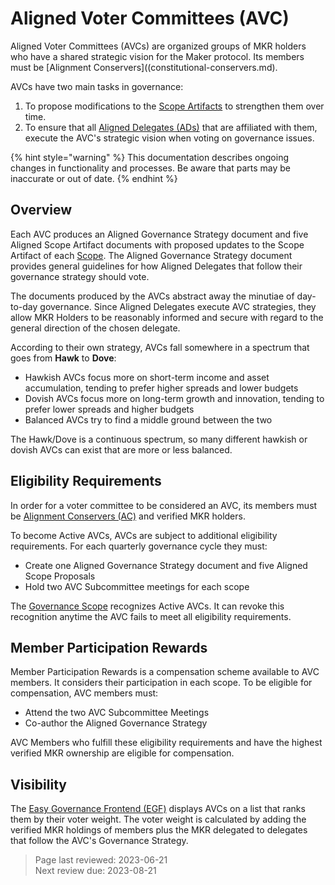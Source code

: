 # Aligned Voter Committees (AVC)

Aligned Voter Committees (AVCs) are organized groups of MKR holders who have a shared strategic vision for the Maker protocol. Its members must be [Alignment Conservers]((constitutional-conservers.md).

AVCs have two main tasks in governance:
1. To propose modifications to the [Scope Artifacts](scopes-and-frameworks.md) to strengthen them over time.
2. To ensure that all [Aligned Delegates (ADs)](delegates.md) that are affiliated with them, execute the AVC's strategic vision when voting on governance issues.   


{% hint style="warning" %} This documentation describes ongoing changes in functionality and processes. Be aware that parts may be inaccurate or out of date. {% endhint %}

## Overview

Each AVC produces an Aligned Governance Strategy document and five Aligned Scope Artifact documents with proposed updates to the Scope Artifact of each [Scope](list-of-scopes.md). The Aligned Governance Strategy document provides general guidelines for how Aligned Delegates that follow their governance strategy should vote.

The documents produced by the AVCs abstract away the minutiae of day-to-day governance. Since Aligned Delegates execute AVC strategies, they allow MKR Holders to be reasonably informed and secure with regard to the general direction of the chosen delegate.

According to their own strategy, AVCs fall somewhere in a spectrum that goes from **Hawk** to **Dove**:
  - Hawkish AVCs focus more on short-term income and asset accumulation, tending to prefer higher spreads and lower budgets
  - Dovish AVCs focus more on long-term growth and innovation, tending to prefer lower spreads and higher budgets
  - Balanced AVCs try to find a middle ground between the two

The Hawk/Dove is a continuous spectrum, so many different hawkish or dovish AVCs can exist that are more or less balanced.


## Eligibility Requirements

In order for a voter committee to be considered an AVC, its members must be [Alignment Conservers (AC)](constitutional-conservers.md) and verified MKR holders.

To become Active AVCs, AVCs are subject to additional eligibility requirements. For each quarterly governance cycle they must:
   - Create one Aligned Governance Strategy document and five Aligned Scope Proposals
   - Hold two AVC Subcommittee meetings for each scope

The [Governance Scope](https://mips.makerdao.com/mips/details/MIP113) recognizes Active AVCs. It can revoke this recognition anytime the AVC fails to meet all eligibility requirements.

## Member Participation Rewards

Member Participation Rewards is a compensation scheme available to AVC members. It considers their participation in each scope.
To be eligible for compensation, AVC members must:
 - Attend the two AVC Subcommittee Meetings
 - Co-author the Aligned Governance Strategy

AVC Members who fulfill these eligibility requirements and have the highest verified MKR ownership are eligible for compensation.


## Visibility

The [Easy Governance Frontend (EGF)](easy-governance-frontend.md) displays AVCs on a list that ranks them by their voter weight. The voter weight is calculated by adding the verified MKR holdings of members plus the MKR delegated to delegates that follow the AVC's Governance Strategy.

>Page last reviewed: 2023-06-21    
>Next review due: 2023-08-21    
